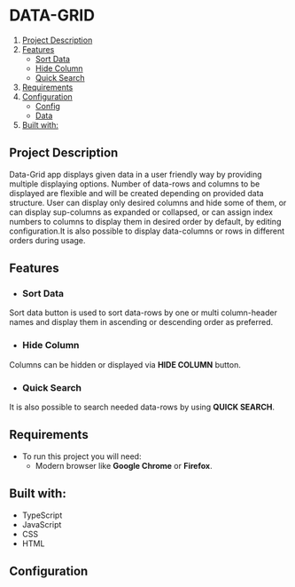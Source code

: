 # DATA-GRID    
1. [Project Description](#project-description)
2. [Features](#features)
   - [Sort Data](#sort-data)
   - [Hide Column](#hide-column)
   - [Quick Search](#quick-search)
4. [Requirements](#requirements)
5. [Configuration](#configuration)
   - [Config](#config)
   - [Data](#data)
7. [Built with:](#built-with)
## Project Description
Data-Grid app displays given data in a user friendly way by providing multiple displaying options. Number of data-rows and columns to be displayed are flexible and will be created depending on provided data structure. User can display only desired columns and hide some of them, or can display sup-columns as expanded or collapsed, or can assign index numbers to columns to display them in desired order by default, by editing configuration.It is also possible to display data-columns or rows in different orders during usage.
## Features
- ### Sort Data
Sort data button is used to sort data-rows by one or multi column-header names and display them in ascending or descending order as preferred. 
- ### Hide Column
Columns can be hidden or displayed via **HIDE COLUMN** button. 
- ### Quick Search
It is also possible to search needed data-rows by using **QUICK SEARCH**.
## Requirements
- To run this project you will need:
  - Modern browser like **Google Chrome** or **Firefox**.
## Built with:
- TypeScript
- JavaScript
- CSS
- HTML
## Configuration
